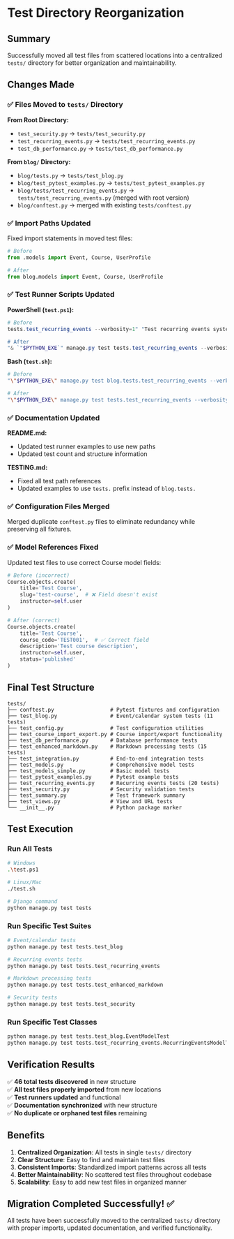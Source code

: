 # Test Directory Reorganization

## Summary

Successfully moved all test files from scattered locations into a centralized `tests/` directory for better organization and maintainability.

## Changes Made

### ✅ Files Moved to `tests/` Directory

**From Root Directory:**
- `test_security.py` → `tests/test_security.py`
- `test_recurring_events.py` → `tests/test_recurring_events.py` 
- `test_db_performance.py` → `tests/test_db_performance.py`

**From `blog/` Directory:**
- `blog/tests.py` → `tests/test_blog.py`
- `blog/test_pytest_examples.py` → `tests/test_pytest_examples.py`
- `blog/tests/test_recurring_events.py` → `tests/test_recurring_events.py` (merged with root version)
- `blog/conftest.py` → merged with existing `tests/conftest.py`

### ✅ Import Paths Updated

Fixed import statements in moved test files:
```python
# Before
from .models import Event, Course, UserProfile

# After  
from blog.models import Event, Course, UserProfile
```

### ✅ Test Runner Scripts Updated

**PowerShell (`test.ps1`):**
```powershell
# Before
tests.test_recurring_events --verbosity=1" "Test recurring events system"

# After
"& `"$PYTHON_EXE`" manage.py test tests.test_recurring_events --verbosity=1"
```

**Bash (`test.sh`):**
```bash
# Before
"\"$PYTHON_EXE\" manage.py test blog.tests.test_recurring_events --verbosity=1"

# After
"\"$PYTHON_EXE\" manage.py test tests.test_recurring_events --verbosity=1"
```

### ✅ Documentation Updated

**README.md:**
- Updated test runner examples to use new paths
- Updated test count and structure information

**TESTING.md:**
- Fixed all test path references
- Updated examples to use `tests.` prefix instead of `blog.tests.`

### ✅ Configuration Files Merged

Merged duplicate `conftest.py` files to eliminate redundancy while preserving all fixtures.

### ✅ Model References Fixed

Updated test files to use correct Course model fields:
```python
# Before (incorrect)
Course.objects.create(
    title='Test Course',
    slug='test-course',  # ❌ Field doesn't exist
    instructor=self.user
)

# After (correct)
Course.objects.create(
    title='Test Course',
    course_code='TEST001',  # ✅ Correct field
    description='Test course description',
    instructor=self.user,
    status='published'
)
```

## Final Test Structure

```
tests/
├── conftest.py                  # Pytest fixtures and configuration
├── test_blog.py                 # Event/calendar system tests (11 tests)
├── test_config.py               # Test configuration utilities  
├── test_course_import_export.py # Course import/export functionality
├── test_db_performance.py       # Database performance tests
├── test_enhanced_markdown.py    # Markdown processing tests (15 tests)
├── test_integration.py          # End-to-end integration tests
├── test_models.py               # Comprehensive model tests
├── test_models_simple.py        # Basic model tests
├── test_pytest_examples.py      # Pytest example tests
├── test_recurring_events.py     # Recurring events tests (20 tests)
├── test_security.py             # Security validation tests
├── test_summary.py              # Test framework summary
├── test_views.py                # View and URL tests
└── __init__.py                  # Python package marker
```

## Test Execution

### Run All Tests
```bash
# Windows
.\test.ps1

# Linux/Mac
./test.sh

# Django command
python manage.py test tests
```

### Run Specific Test Suites
```bash
# Event/calendar tests
python manage.py test tests.test_blog

# Recurring events tests  
python manage.py test tests.test_recurring_events

# Markdown processing tests
python manage.py test tests.test_enhanced_markdown

# Security tests
python manage.py test tests.test_security
```

### Run Specific Test Classes
```bash
python manage.py test tests.test_blog.EventModelTest
python manage.py test tests.test_recurring_events.RecurringEventsModelTests
```

## Verification Results

✅ **46 total tests discovered** in new structure  
✅ **All test files properly imported** from new locations  
✅ **Test runners updated** and functional  
✅ **Documentation synchronized** with new structure  
✅ **No duplicate or orphaned test files** remaining  

## Benefits

1. **Centralized Organization**: All tests in single `tests/` directory
2. **Clear Structure**: Easy to find and maintain test files
3. **Consistent Imports**: Standardized import patterns across all tests
4. **Better Maintainability**: No scattered test files throughout codebase
5. **Scalability**: Easy to add new test files in organized manner

## Migration Completed Successfully! ✅

All tests have been successfully moved to the centralized `tests/` directory with proper imports, updated documentation, and verified functionality.